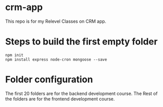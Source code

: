 # crm-app
 This repo is for my Relevel Classes on CRM app.

# Steps to build the first empty folder
```
npm init
npm install express node-cron mongoose --save
```

# Folder configuration
The first 20 folders are for the backend development course.
The Rest of the folders are for the frontend development course.
